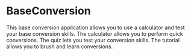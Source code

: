 # BaseConversion
This base conversion application allows you to use a calculator and test your base conversion skills.
The calculator allows you to perform quick conversions.
The quiz lets you test your conversion skills.
The tutorial allows you to brush and learn conversions.

